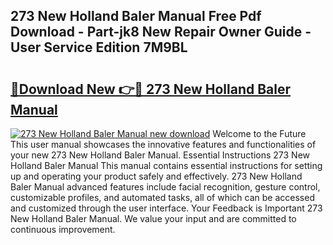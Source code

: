 ## 273 New Holland Baler Manual Free Pdf Download - Part-jk8 New Repair Owner Guide - User Service Edition 7M9BL

# <h2><a href="http://bc89451.oget.top/?id=273+New+Holland+Baler+Manual">🔗Download New 👉🔴 273 New Holland Baler Manual</a></h2>

[![273 New Holland Baler Manual new download](https://i.imgur.com/5g1atiW.png)](http://bc89451.oget.top/?id=273+New+Holland+Baler+Manual)
Welcome to the Future This user manual showcases the innovative features and functionalities of your new 273 New Holland Baler Manual. Essential Instructions 273 New Holland Baler Manual This manual contains essential instructions for setting up and operating your product safely and effectively. 273 New Holland Baler Manual advanced features include facial recognition, gesture control, customizable profiles, and automated tasks, all of which can be accessed and customized through the user interface. Your Feedback is Important 273 New Holland Baler Manual. We value your input and are committed to continuous improvement.
